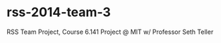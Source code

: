 rss-2014-team-3
===============

RSS Team Project, Course 6.141 Project @ MIT w/ Professor Seth Teller
